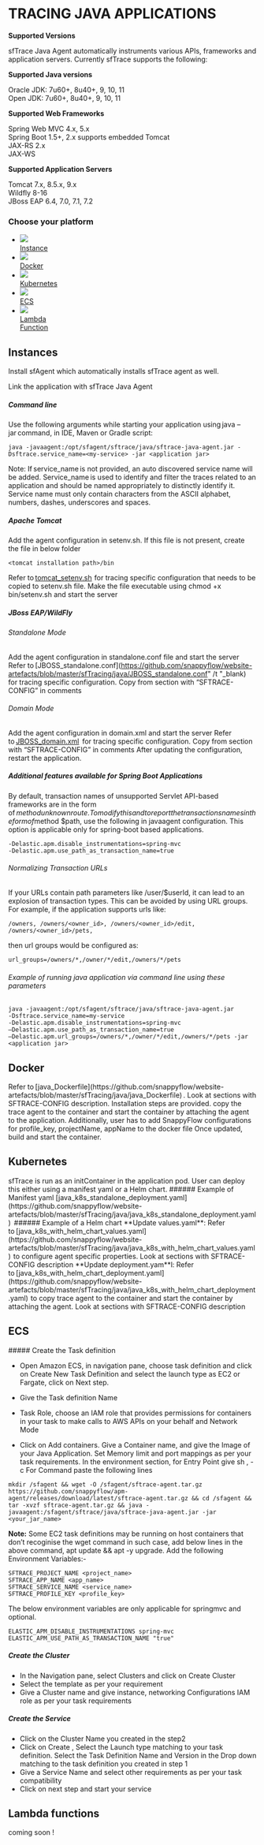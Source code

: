 # TRACING JAVA APPLICATIONS
<div class="commandDiv">
	<b>Supported Versions</b>
	<p>sfTrace Java Agent automatically instruments various APIs, frameworks and application servers. Currently sfTrace supports the following:  
	</p>
	<b>Supported Java versions</b> 
	<p>
		Oracle JDK: 7u60+, 8u40+, 9, 10, 11 <br/>
	Open JDK: 7u60+, 8u40+, 9, 10, 11 </p>
	<b>Supported Web Frameworks</b>
	<p>
		Spring Web MVC 4.x, 5.x <br/>
	Spring Boot 1.5+, 2.x supports embedded Tomcat <br/>
	JAX-RS 2.x  <br/>
	JAX-WS  <br/>
	</p>
	<b>Supported Application Servers</b>
	<p>Tomcat 7.x, 8.5.x, 9.x <br/>
	Wildfly 8-16 <br/>
	JBoss EAP 6.4, 7.0, 7.1, 7.2</p>
</div>

### Choose your platform
<ul class="icon_list lang">
<li><a href="#javaInstance"><img src="images/instances-logo.png" > <div>Instance</div></a></li>
<li><a href="#javadocker"><img src="images/docker-logo.png"> <div>Docker</div></a></li>
<li><a href="#javakubernetes"><img src="images/kubernetes-logo.png"> <div>Kubernetes</div></a></li>
<li><a href="#javaecs"><img src="images/amazon-ecs-logo.png"> <div>ECS</div></a></li>
<li ><a href="#javalambda"><img src="images/lambda-functions-logo.png"> <div>Lambda <br/>Function</div></a></li>
</ul>  


## Instances
<div id="javaInstance"/>
Install sfAgent which automatically installs sfTrace agent as well.

Link the application with sfTrace Java Agent 

##### Command line
Use the following arguments while starting your application using java –jar command, in IDE, Maven or Gradle script: 
```
java -javaagent:/opt/sfagent/sftrace/java/sftrace-java-agent.jar -Dsftrace.service_name=<my-service> -jar <application jar> 
```
Note: If service_name is not provided, an auto discovered service name will be added. Service_name is used to identify and filter the traces related to an application and should be named appropriately to distinctly identify it. Service name must only contain characters from the ASCII alphabet, numbers, dashes, underscores and spaces. 
##### Apache Tomcat 
Add the agent configuration in setenv.sh. If this file is not present,  create the file in below folder
```
<tomcat installation path>/bin
```
Refer to [tomcat_setenv.sh](https://github.com/snappyflow/website-artefacts/blob/master/sfTracing/java/tomcat_setenv.sh)  for tracing specific configuration that needs to be copied to setenv.sh file. 
Make the file executable using chmod +x bin/setenv.sh and start the server 
##### JBoss EAP/WildFly 
###### Standalone Mode 
Add the agent configuration in standalone.conf file and start the server 
Refer to [JBOSS_standalone.conf](https://github.com/snappyflow/website-artefacts/blob/master/sfTracing/java/JBOSS_standalone.conf" /t "_blank)   for tracing specific configuration. Copy from section with “SFTRACE-CONFIG” in comments 
###### Domain Mode
Add the agent configuration in domain.xml and start the server 
Refer to [JBOSS_domain.xml](https://github.com/snappyflow/website-artefacts/blob/master/sfTracing/java/JBOSS_domain.xml)  for tracing specific configuration. Copy from section with “SFTRACE-CONFIG” in comments 
After updating the configuration, restart the application. 
##### Additional features available for Spring Boot Applications
By default, transaction names of unsupported Servlet API-based frameworks are in the form of $method unknown route. To modify this and to report the transactions names in the form of $method $path, use the following in javaagent configuration. This option is applicable only for spring-boot based applications.
```
-Delastic.apm.disable_instrumentations=spring-mvc  
-Delastic.apm.use_path_as_transaction_name=true 
```
###### Normalizing Transaction URLs
If your URLs contain path parameters like /user/$userId, it can lead to an explosion of transaction types. This can be avoided by using URL groups.
For example, if the application supports urls like: 
```
/owners, /owners/<owner_id>, /owners/<owner_id>/edit, /owners/<owner_id>/pets, 
```
then url groups would be configured as: 
```
url_groups=/owners/*,/owner/*/edit,/owners/*/pets 
```
###### Example of running java application via command line using these parameters
```
java -javaagent:/opt/sfagent/sftrace/java/sftrace-java-agent.jar 
-Dsftrace.service_name=my-service 
-Delastic.apm.disable_instrumentations=spring-mvc 
–Delastic.apm.use_path_as_transaction_name=true 
–Delastic.apm.url_groups=/owners/*,/owner/*/edit,/owners/*/pets -jar <application jar> 
```

## Docker
<div id="javadocker"/>
Refer to [java_Dockerfile](https://github.com/snappyflow/website-artefacts/blob/master/sfTracing/java/java_Dockerfile) . Look at sections with SFTRACE-CONFIG description. 
Installation steps are provided. copy the trace agent to the container and start the container by attaching the agent to the application. Additionally, user has to add SnappyFlow configurations for profile_key, projectName, appName to the docker file 
Once updated, build and start the container.


## Kubernetes
<div id="javakubernetes"/>
sfTrace is run as an initContainer in the application pod. User can deploy this either using a manifest yaml or a Helm chart. 
###### Example of Manifest yaml 
[java_k8s_standalone_deployment.yaml](https://github.com/snappyflow/website-artefacts/blob/master/sfTracing/java/java_k8s_standalone_deployment.yaml)  
###### Example of a Helm chart 
**Update values.yaml**: Refer to [java_k8s_with_helm_chart_values.yaml](https://github.com/snappyflow/website-artefacts/blob/master/sfTracing/java/java_k8s_with_helm_chart_values.yaml)  to configure agent specific properties. Look at sections with SFTRACE-CONFIG description 
**Update deployment.yam**l: Refer to [java_k8s_with_helm_chart_deployment.yaml](https://github.com/snappyflow/website-artefacts/blob/master/sfTracing/java/java_k8s_with_helm_chart_deployment.yaml)  to copy trace agent to the container and start the container by attaching  the agent. Look at sections with SFTRACE-CONFIG description 

## ECS 
<div id="javaecs"/>
##### Create the Task definition

- Open Amazon ECS, in navigation pane, choose task definition and click on Create New Task Definition and select the launch type as EC2 or  Fargate, click on Next step. 

- Give the Task definition Name 
- Task Role, choose an IAM role that provides permissions for containers in  your task to make calls to AWS APIs on your behalf and Network Mode
- Click on Add containers. Give a Container name, and give the Image of your Java Application. Set Memory limit and port mappings as per your task requirements. In the environment section, for Entry Point give sh , -c For Command paste the following lines 
```
mkdir /sfagent && wget -O /sfagent/sftrace-agent.tar.gz
https://github.com/snappyflow/apm-agent/releases/download/latest/sftrace-agent.tar.gz && cd /sfagent && tar -xvzf sftrace-agent.tar.gz && java -javaagent:/sfagent/sftrace/java/sftrace-java-agent.jar -jar <your_jar_name>
```
**Note:**
Some EC2 task definitions may be running on host containers that don’t recoginise the wget command in such case, add below lines in the above  command, apt update && apt -y upgrade.
Add the following Environment Variables:-
```
SFTRACE_PROJECT_NAME <project_name>
SFTRACE_APP_NAME <app_name>
SFTRACE_SERVICE_NAME <service_name>
SFTRACE_PROFILE_KEY <profile_key>
```
The below environment variables are only applicable for springmvc and optional.
```
ELASTIC_APM_DISABLE_INSTRUMENTATIONS spring-mvc
ELASTIC_APM_USE_PATH_AS_TRANSACTION_NAME "true"
```
##### Create the Cluster
- In the Navigation pane, select Clusters and click on Create Cluster
- Select the template as per your requirement
- Give a Cluster name and give instance, networking Configurations IAM role as per your task requirements
##### Create the Service
- Click on the Cluster Name you created in the step2
- Click on Create , Select the Launch type matching to your task definition.  Select the Task Definition Name and Version in the Drop down matching to the task definition you created in step 1
- Give a Service Name and select other requirements as per your task compatibility
- Click on next step and start your service

## Lambda functions
<div id="javalambda"/>
coming soon !

